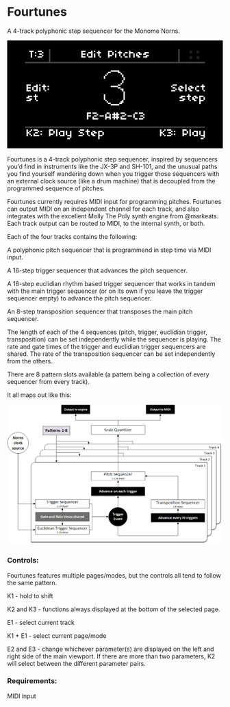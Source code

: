 # Fourtunes
A 4-track polyphonic step sequencer for the Monome Norns.

![Fourtunes Image](img/fourtunes_screens.gif)

Fourtunes is a 4-track polyphonic step sequencer, inspired by sequencers you’d find in instruments like the JX-3P and SH-101, and the unusual paths you find yourself wandering down when you trigger those sequencers with an external clock source (like a drum machine) that is decoupled from the programmed sequence of pitches.

Fourtunes currently requires MIDI input for programming pitches. Fourtunes can output MIDI on an independent channel for each track, and also integrates with the excellent Molly The Poly synth engine from @markeats. Each track output can be routed to MIDI, to the internal synth, or both.

Each of the four tracks contains the following:

A polyphonic pitch sequencer that is programmend in step time via MIDI
input.

A 16-step trigger sequencer that advances the pitch sequencer.

A 16-step euclidian rhythm based trigger sequencer that works in tandem with
the main trigger sequencer (or on its own if you leave the trigger sequencer empty) to advance the pitch sequencer.

An 8-step transposition sequencer that transposes the main pitch sequencer.

The length of each of the 4 sequences (pitch, trigger, euclidian trigger, transposition) can
be set independently while the sequencer is playing. The rate and gate times of the trigger and euclidian trigger sequencers are shared. The rate of the transposition sequencer can be set independently from the others.

There are 8 pattern slots available (a pattern being a collection of every sequencer from every track).

It all maps out like this:


![Fourtunes Map](img/fourtunes.png)

### Controls:
Fourtunes features multiple pages/modes, but the controls all tend to follow the same pattern.

K1 - hold to shift

K2 and K3 - functions always displayed at the bottom of the selected page.

E1 - select current track

K1 + E1 - select current page/mode

E2 and E3 - change whichever parameter(s) are displayed on the left and right side of the main
viewport. If there are more than two parameters, K2 will select between the different parameter
pairs.

### Requirements:
MIDI input
